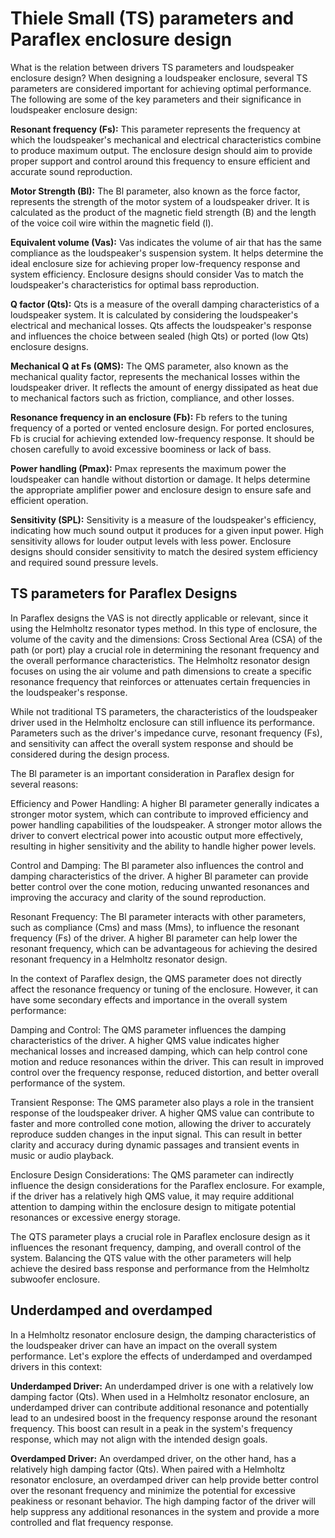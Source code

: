 # Thiele Small (TS) parameters and Paraflex enclosure design
What is the relation between drivers TS parameters and loudspeaker enclosure design?
When designing a loudspeaker enclosure, several TS parameters are considered important for achieving optimal performance. The following are some of the key parameters and their significance in loudspeaker enclosure design:

**Resonant frequency (Fs):** This parameter represents the frequency at which the loudspeaker's mechanical and electrical characteristics combine to produce maximum output. The enclosure design should aim to provide proper support and control around this frequency to ensure efficient and accurate sound reproduction.

**Motor Strength (Bl):** The Bl parameter, also known as the force factor, represents the strength of the motor system of a loudspeaker driver. It is calculated as the product of the magnetic field strength (B) and the length of the voice coil wire within the magnetic field (l). 

**Equivalent volume (Vas):** Vas indicates the volume of air that has the same compliance as the loudspeaker's suspension system. It helps determine the ideal enclosure size for achieving proper low-frequency response and system efficiency. Enclosure designs should consider Vas to match the loudspeaker's characteristics for optimal bass reproduction.

**Q factor (Qts):** Qts is a measure of the overall damping characteristics of a loudspeaker system. It is calculated by considering the loudspeaker's electrical and mechanical losses. Qts affects the loudspeaker's response and influences the choice between sealed (high Qts) or ported (low Qts) enclosure designs.

**Mechanical Q at Fs (QMS):** The QMS parameter, also known as the mechanical quality factor, represents the mechanical losses within the loudspeaker driver. It reflects the amount of energy dissipated as heat due to mechanical factors such as friction, compliance, and other losses.

**Resonance frequency in an enclosure (Fb):** Fb refers to the tuning frequency of a ported or vented enclosure design. For ported enclosures, Fb is crucial for achieving extended low-frequency response. It should be chosen carefully to avoid excessive boominess or lack of bass.

**Power handling (Pmax):** Pmax represents the maximum power the loudspeaker can handle without distortion or damage. It helps determine the appropriate amplifier power and enclosure design to ensure safe and efficient operation.

**Sensitivity (SPL):** Sensitivity is a measure of the loudspeaker's efficiency, indicating how much sound output it produces for a given input power. High sensitivity allows for louder output levels with less power. Enclosure designs should consider sensitivity to match the desired system efficiency and required sound pressure levels.

## TS parameters for Paraflex Designs
In Paraflex designs the VAS is not directly applicable or relevant, since it using the Helmholtz resonator types method. In this type of enclosure, the volume of the cavity and the dimensions: Cross Sectional Area (CSA) of the path (or port) play a crucial role in determining the resonant frequency and the overall performance characteristics. The Helmholtz resonator design focuses on using the air volume and path dimensions to create a specific resonance frequency that reinforces or attenuates certain frequencies in the loudspeaker's response.

While not traditional TS parameters, the characteristics of the loudspeaker driver used in the Helmholtz enclosure can still influence its performance. Parameters such as the driver's impedance curve, resonant frequency (Fs), and sensitivity can affect the overall system response and should be considered during the design process.

The Bl parameter is an important consideration in Paraflex design for several reasons:

Efficiency and Power Handling: A higher Bl parameter generally indicates a stronger motor system, which can contribute to improved efficiency and power handling capabilities of the loudspeaker. A stronger motor allows the driver to convert electrical power into acoustic output more effectively, resulting in higher sensitivity and the ability to handle higher power levels.

Control and Damping: The Bl parameter also influences the control and damping characteristics of the driver. A higher Bl parameter can provide better control over the cone motion, reducing unwanted resonances and improving the accuracy and clarity of the sound reproduction.

Resonant Frequency: The Bl parameter interacts with other parameters, such as compliance (Cms) and mass (Mms), to influence the resonant frequency (Fs) of the driver. A higher Bl parameter can help lower the resonant frequency, which can be advantageous for achieving the desired resonant frequency in a Helmholtz resonator design.

In the context of Paraflex design, the QMS parameter does not directly affect the resonance frequency or tuning of the enclosure. However, it can have some secondary effects and importance in the overall system performance:

Damping and Control: The QMS parameter influences the damping characteristics of the driver. A higher QMS value indicates higher mechanical losses and increased damping, which can help control cone motion and reduce resonances within the driver. This can result in improved control over the frequency response, reduced distortion, and better overall performance of the system.

Transient Response: The QMS parameter also plays a role in the transient response of the loudspeaker driver. A higher QMS value can contribute to faster and more controlled cone motion, allowing the driver to accurately reproduce sudden changes in the input signal. This can result in better clarity and accuracy during dynamic passages and transient events in music or audio playback.

Enclosure Design Considerations: The QMS parameter can indirectly influence the design considerations for the Paraflex enclosure. For example, if the driver has a relatively high QMS value, it may require additional attention to damping within the enclosure design to mitigate potential resonances or excessive energy storage.

The QTS parameter plays a crucial role in Paraflex enclosure design as it influences the resonant frequency, damping, and overall control of the system. Balancing the QTS value with the other parameters will help achieve the desired bass response and performance from the Helmholtz subwoofer enclosure.

## Underdamped and overdamped
In a Helmholtz resonator enclosure design, the damping characteristics of the loudspeaker driver can have an impact on the overall system performance. Let's explore the effects of underdamped and overdamped drivers in this context:

**Underdamped Driver:** An underdamped driver is one with a relatively low damping factor (Qts). When used in a Helmholtz resonator enclosure, an underdamped driver can contribute additional resonance and potentially lead to an undesired boost in the frequency response around the resonant frequency. This boost can result in a peak in the system's frequency response, which may not align with the intended design goals.

**Overdamped Driver:** An overdamped driver, on the other hand, has a relatively high damping factor (Qts). When paired with a Helmholtz resonator enclosure, an overdamped driver can help provide better control over the resonant frequency and minimize the potential for excessive peakiness or resonant behavior. The high damping factor of the driver will help suppress any additional resonances in the system and provide a more controlled and flat frequency response.


